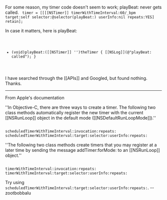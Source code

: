 For some reason, my timer code doesn't seem to work; playBeat: never gets called.
<code>
timer = [[[[NSTimer]] timerWithTimeInterval:60/_bpm target:self selector:@selector(playBeat:) userInfo:nil repeats:YES] retain];
</code>

In case it matters, here is playBeat:
<code>
- (void)playBeat:([[NSTimer]] '')theTimer {
  [[NSLog]](@"playBeat: called");
}
</code>

I have searched through the [[APIs]] and Googled, but found nothing. Thanks.

----

From Apple's documentation

''In Objective-C, there are three ways to create a timer. The following two class methods automatically register the new timer with the current [[NSRunLoop]] object in the default mode ([[NSDefaultRunLoopMode]]).''

<code>
scheduledTimerWithTimeInterval:invocation:repeats:
scheduledTimerWithTimeInterval:target:selector:userInfo:repeats:
</code>

''The following two class methods create timers that you may register at a later time by sending the message addTimer:forMode: to an [[NSRunLoop]] object.''

<code>
timerWithTimeInterval:invocation:repeats:
timerWithTimeInterval:target:selector:userInfo:repeats:
</code>

Try using <code>scheduledTimerWithTimeInterval:target:selector:userInfo:repeats:</code>. --zootbobbalu